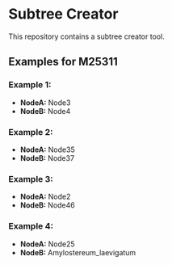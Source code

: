 # Subtree Creator

This repository contains a subtree creator tool.

## Examples for M25311

### Example 1:

- **NodeA:** Node3
- **NodeB:** Node4

### Example 2:

- **NodeA:** Node35
- **NodeB:** Node37

### Example 3:

- **NodeA:** Node2
- **NodeB:** Node46

### Example 4:

- **NodeA:** Node25
- **NodeB:** Amylostereum_laevigatum
